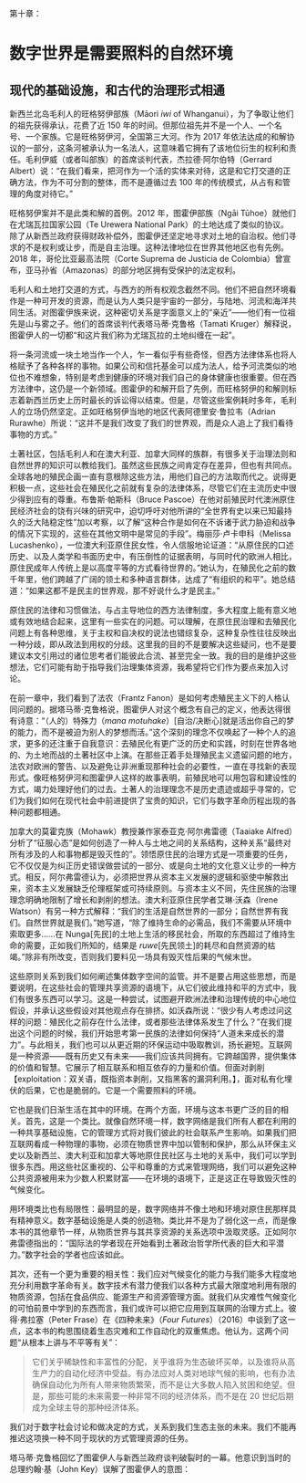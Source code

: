 第十章：

# 数字世界是需要照料的自然环境

## 现代的基础设施，和古代的治理形式相通

新西兰北岛毛利人的旺格努伊部族（Māori *iwi* of Whanganui），为了争取让他们的祖先获得承认，花费了近 150 年的时间。但那位祖先并不是一个人、一个名号、一个家族。它是旺格努伊河，全国第三大河。作为 2017 年依法达成的和解协议的一部分，这条河被承认为一名法人，这意味着它拥有了该地位衍生的权利和责任。毛利伊威（或者叫部族）的首席谈判代表，杰拉德·阿尔伯特（Gerrard Albert）说：“在我们看来，把河作为一个活的实体来对待，这是和它打交道的正确方法，作为不可分割的整体，而不是遵循过去 100 年的传统模式，从占有和管理的角度对待它。”

旺格努伊案并不是此类和解的首例。2012 年，图霍伊部族（Ngāi Tūhoe）就他们在尤瑞瓦拉国家公园（Te Urewera National Park）的土地达成了类似的协议。除了从新西兰政府获得财政补偿外，图霍伊还坚定地寻求对土地的自治权。他们寻求的不是权利或让步，而是自主治理。这种法律地位在世界其他地区也有先例。2018 年，哥伦比亚最高法院（Corte Suprema de Justicia de Colombia）曾宣布，亚马孙省（Amazonas）的部分地区拥有受保护的法定权利。

毛利人和土地打交道的方式，与西方的所有权观念截然不同。他们不把自然环境看作是一种可开发的资源，而是认为人类只是宇宙的一部分，与陆地、河流和海洋共同生活。对图霍伊族来说，这种密切关系是字面意义上的“亲近”——他们有一位祖先是山与雾之子。他们的首席谈判代表塔马蒂·克鲁格（Tamati Kruger）解释说，图霍伊人的一切都“和这片我们称为尤瑞瓦拉的土地纠缠在一起”。

将一条河流或一块土地当作一个人，乍一看似乎有些奇怪，但西方法律体系也将人格赋予了各种各样的事物。如果公司和信托基金可以成为法人，给予河流类似的地位也不难想象，特别是考虑到健康的环境对我们自己的身体健康也很重要。但在西方法律中，这仍是一个新领域。图霍伊的和解开启了先例，而旺格努伊的和解则标志着新西兰历史上历时最长的诉讼得以结束。但是，尽管这些案例耗时多年，毛利人的立场仍然坚定。正如旺格努伊当地的地区代表阿德里安·鲁拉韦（Adrian Rurawhe）所说：“这并不是我们改变了我们的世界观，而是众人追上了我们看待事物的方式。”

土著社区，包括毛利人和在澳大利亚、加拿大同样的族群，有很多关于治理法则和自然世界的知识可以教给我们。虽然这些民族之间肯定存在差异，但也有共同点。全球各地的殖民企画一直有意根除这些方法，用他们自己的方法取而代之。说得更积极一点，这些社会在殖民化之前就有复杂的法律体系，尽管它们在主流历史中很少得到应有的尊重。布鲁斯·帕斯科（Bruce Pascoe）在他对前殖民时代澳洲原住民经济社会的饶有兴味的研究中，迫切呼吁对他所讲的“全世界有史以来已知最持久的泛大陆稳定性”加以考察，以了解“这种合作是如何在不诉诸于武力胁迫和战争的情况下实现的，这些在其他文明中是常见的手段”。梅丽莎·卢卡申科（Melissa Lucashenko），一位澳大利亚原住民女性，令人信服地论证道：“从原住民的口述历史、以及人类学和书面历史中，有压倒性的证据表明，与同时代的欧洲人相比，原住民成年人传统上是以高度平等的方式看待世界的。”她认为，在殖民化之前的数千年里，他们跨越了广阔的领土和多种语言群体，达成了“有组织的和平”。她总结道：“如果这都不是民主的世界观，那不好说什么才是民主。”

原住民的法律和习惯做法，与占主导地位的西方法律制度，多大程度上能有意义地或有效地结合起来，这里有一些实在的问题。可以理解，在原住民治理和去殖民化问题上有各种思维，关于主权和自决权的说法也错综复杂，这种复杂性往往反映出一种分歧，即从政法到用权的分歧。这里我的目的不是要解决这些疑问，也不是要建议本文引用过的诸位思考者们能彼此合流、甚至完全一致。我的目的是维护这些想法，它们可能有助于指导我们治理集体资源，我希望将它们作为要点来加入讨论。

在前一章中，我们看到了法农（Frantz Fanon）是如何考虑殖民主义下的人格认同问题的。据塔马蒂·克鲁格说，图霍伊人对这个概念有自己的定义，他表达得很有诗意：“（人的）特殊力（*mana motuhake*）[自治/决断心]就是活出你自己的梦的能力，而不是被迫为别人的梦想而活。”这个深刻的理念不仅唤起了一种个人的追求，更多的还注重于自我意识：去殖民化有更广泛的历史和实践，时刻在世界各地的、为土地而战的土著社区中上演。在那些正着手处理殖民主义遗留问题的地方，法农对欧洲的警告、以及避免让非洲重现那种社会的必要性，一直在寻找新的表现形式。像旺格努伊河和图霍伊人这样的故事表明，前殖民地可以用包容和建设性的方式，竭力处理好他们的过去。土著人的治理理念不是历史遗迹或超乎寻常的，它们为我们如何在现代社会中前进提供了宝贵的知识，它们与数字革命历程出现的各种问题都相通。

加拿大的莫霍克族（Mohawk）教授兼作家泰亚克·阿尔弗雷德（Taaiake Alfred）分析了“征服心态”是如何创造了一种人与土地之间的关系结构，这种关系“最终对所有涉及的人和事物都是毁灭性的”。领悟原住民的治理方式是一项重要的任务，它不仅仅是为纠正历史错误做尝试的一部分、或是向土地的文化意义让步的一种方式。相反，阿尔弗雷德认为，必须把世界从资本主义发展的逻辑和驱使中解救出来，资本主义发展缺乏伦理框架或可持续原则。与资本主义不同，先住民族的治理理念明确地限制了增长和剥削的想法。澳大利亚原住民学者艾琳·沃森（Irene Watson）有另一种方式解释：“我们的生活是自然世界的一部分；自然世界有我们。自然世界就是我们。”她写道，“除了维持生命的必需品，我们不需要从环境中索取更多……在 Nunga[先民]的土地上生活的移民社会，所取的东西超过了维持生命的需要，正如我们所知的，结果是 *ruwe*[先民领土]的耗尽和自然资源的枯竭。”除非有所改变，否则我们要料见一场具有毁灭性后果的气候末世。

这些原则关系到我们如何阐述集体数字空间的监管。并不是要占用这些思想，而是要说明，在这些社会的管理共享资源的语境下，从它们彼此维持和平的方式中，我们有很多东西可以学习。这是一种尝试，试图避开欧洲法律和治理传统的中心地位假设，并承认这些假设对其他观点存在排挤。如沃森所说：“很少有人考虑过问这样的问题：殖民化之前存在什么法律，或者那些法律体系发生了什么？”在我们提出这个问题的时候，我们开始思考第一民族的法律如何保持“人道未来成长的潜力”。与此相关，我们也可以从更近期的环保运动中吸取教训，扬长避短。互联网是一种资源——既有历史又有未来——我们应该共同拥有。它跨越国界，提供集体的价值和智慧。它展示了相互联系和相互依存的力量和价值。但面对剥削【exploitation：双关语，既指资本剥削，又指黑客的漏洞利用。】，面对私有化埋伏的后果，它也是脆弱的。它是一个需要照料的环境。

它也是我们日渐生活在其中的环境。在两个方面，环境与这本书更广泛的目的相关。首先，这是一个类比。就像自然环境一样，数字网络是我们所有人都在利用的一种共享基础设施，它的管理方式将对我们彼此的社会联系产生影响。如果我们把互联网看成一种物理的事物，必须在物质世界中加以管制和保护，那么从环保主义史以及新西兰、澳大利亚和加拿大等地原住民社区与土地的关系中，我们可以学到很多东西。用这些社区重视的、公平和尊重的方式来管理网络，我们可以避免这种公共资源被用来为少数人积累财富——在环境的语境下，正是这正在导致毁灭性的气候变化。

用环境类比也有局限性：最明显的是，数字网络并不像土地和环境对原住民那样具有精神意义。数字基础设施是人类的创造物。类比并不是为了弱化这一点，而是像本书的其他章节一样，从物质世界与其共享资源的关系选项中汲取灵感。正如阿尔弗雷德指出的：“国际法的学者现在开始看到土著政治哲学所代表的巨大和平潜力。”数字社会的学者也应该如此。

其次，还有一个更为重要的相关性：我们应对气候变化的能力与我们能多大程度地充分利用数字革命有关。数字技术有潜力使我们以各种方式最大限度地利用有限的物质资源，包括在食品供应、能源生产和资源管理方面。就我们从灾难性气候变化的可怕前景中学到的东西而言，我们或许可以把它应用到互联网的治理方式上。彼得·弗拉塞（Peter Frase）在《四种未来》（*Four Futures*）（2016）中谈到了这一点，这本书的构思围绕着生态灾难和工作自动化的双重焦虑。他认为，这两个问题“从根本上讲与不平等有关”：

> 它们关乎稀缺性和丰富性的分配，关乎谁将为生态破坏买单，以及谁将从高生产力的自动化经济中受益。有办法应对人类对地球气候的影响，也有办法确保自动化为所有人带来物质繁荣，而不是让大多数人陷入贫困和绝望。但是，那些可能的未来需要一种非常不同的经济体系，而不是在 20 世纪后期成为全球主导的那种经济体系。

我们对于数字社会讨论和做决定的方式，关系到我们生态主张的未来。我们不能再推迟这项换一种不同于现状的方式管理资源的任务。

塔马蒂·克鲁格回忆了图霍伊人与新西兰政府谈判破裂时的一幕。他意识到当时的总理约翰·基（John Key）误解了图霍伊人的意图：
